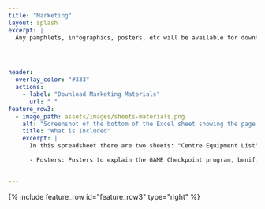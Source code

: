```yaml
---
title: "Marketing"
layout: splash
excerpt: |
  Any pamphlets, infographics, posters, etc will be available for download on this page.




header:
  overlay_color: "#333"
  actions:
    - label: "Download Marketing Materials"
      url: " " 
feature_row3:
  - image_path: assets/images/sheets-materials.png
    alt: "Screenshot of the bottom of the Excel sheet showing the page titles reading Centre Equipment List and Min Equipment List Xbox"
    title: "What is Included"
    excerpt: |
      In this spreadsheet there are two sheets: "Centre Equipment List" and "Min Equipment List - Xbox".

      - Posters: Posters to explain the GAME Checkpoint program, benifits of adaptive gaming, and an overview of why these spaces are important.

  
---
```





{% include feature_row id="feature_row3" type="right" %}